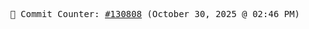 <p align="center">
    <samp>
        📮 Commit Counter: <a href="https://github.com/Javascript-void0/Javascript-void0/commits/main">#130808</a> (October 30, 2025 @ 02:46 PM)
    </samp>
</p>